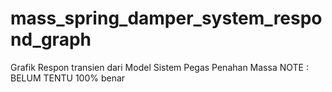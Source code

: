 # mass_spring_damper_system_respond_graph
Grafik Respon transien dari Model Sistem Pegas Penahan Massa
NOTE : BELUM TENTU 100% benar
